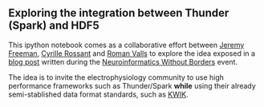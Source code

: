 ## Exploring the integration between Thunder (Spark) and HDF5

This ipython notebook comes as a collaborative effort between [Jeremy Freeman](https://github.com/freeman-lab/), [Cyrille Rossant](https://github.com/rossant) and [Roman Valls](https://github.com/brainstorm/) to explore the idea exposed in a
[blog post](http://blogs.nopcode.org/brainstorm/2014/11/20/neuroinformatics_without_borders/) written during the [Neuroinformatics Without Borders](http://crcns.org/NWB) event.

The idea is to invite the electrophysiology community to use high performance frameworks such as Thunder/Spark **while** using
their already semi-stablished data format standards, such as [KWIK](https://github.com/klusta-team/kwiklib/wiki/Kwik-format).

